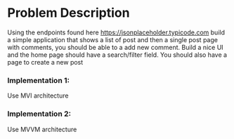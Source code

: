 # Problem Description

Using the endpoints found here https://jsonplaceholder.typicode.com build a simple application 
that shows a list of post and then a single post page with comments, you should be able to a add new comment. 
Build a nice UI and the home page should have a search/filter field. You should also have a page to create a new post 

### Implementation 1:

Use MVI architecture 

### Implementation 2:

Use MVVM architecture 


